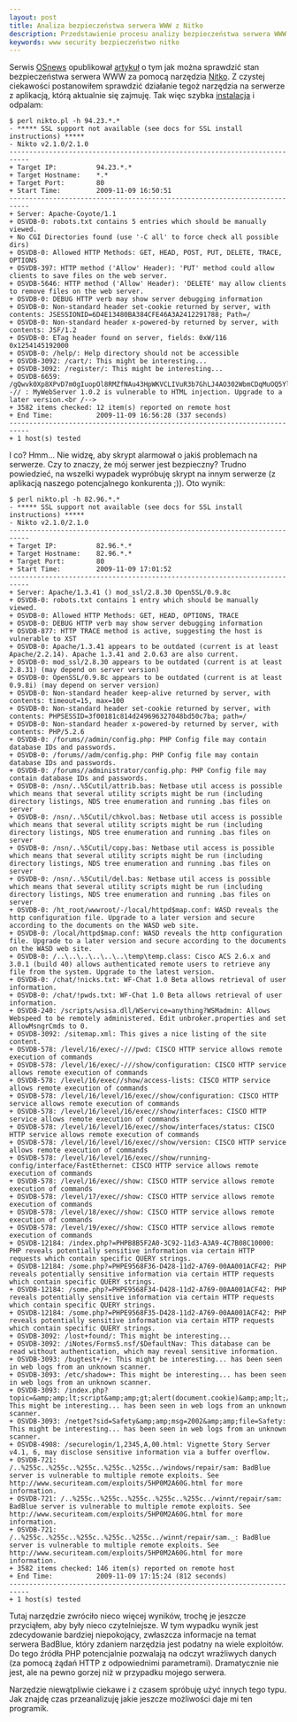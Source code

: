 ```yaml
---
layout: post
title: Analiza bezpieczeństwa serwera WWW z Nitko
description: Przedstawienie procesu analizy bezpieczeństwa serwera WWW z wykorzystaniem narzędzia Nitko
keywords: www security bezpieczeństwo nitko
---
```

Serwis [OSnews](http://osnews.pl/) opublikował [artykuł](http://osnews.pl/jak-sprawdzic-czy-twoj-serwer-www-jest-bezpieczny-pojawil-sie-nikto-2-1-0/) o tym jak można sprawdzić stan bezpieczeństwa serwera WWW za pomocą narzędzia [Nitko](https://cirt.net/nikto2). Z czystej ciekawości postanowiłem sprawdzić działanie tegoż narzędzia na serwerze z aplikacją, którą aktualnie się zajmuję. Tak więc szybka [instalacja](http://cirt.net/nikto2-docs/installation.html) i odpalam:

    $ perl nikto.pl -h 94.23.*.*
    - ***** SSL support not available (see docs for SSL install instructions) *****
    - Nikto v2.1.0/2.1.0
    ---------------------------------------------------------------------------
    + Target IP:          94.23.*.*
    + Target Hostname:    *.*
    + Target Port:        80
    + Start Time:         2009-11-09 16:50:51
    ---------------------------------------------------------------------------
    + Server: Apache-Coyote/1.1
    + OSVDB-0: robots.txt contains 5 entries which should be manually viewed.
    + No CGI Directories found (use '-C all' to force check all possible dirs)
    + OSVDB-0: Allowed HTTP Methods: GET, HEAD, POST, PUT, DELETE, TRACE, OPTIONS
    + OSVDB-397: HTTP method ('Allow' Header): 'PUT' method could allow clients to save files on the web server.
    + OSVDB-5646: HTTP method ('Allow' Header): 'DELETE' may allow clients to remove files on the web server.
    + OSVDB-0: DEBUG HTTP verb may show server debugging information
    + OSVDB-0: Non-standard header set-cookie returned by server, with contents: JSESSIONID=6D4E13480BA384CFE46A3A2412291788; Path=/
    + OSVDB-0: Non-standard header x-powered-by returned by server, with contents: JSF/1.2
    + OSVDB-0: ETag header found on server, fields: 0xW/116 0x1254145192000
    + OSVDB-0: /help/: Help directory should not be accessible
    + OSVDB-3092: /cart/: This might be interesting...
    + OSVDB-3092: /register/: This might be interesting...
    + OSVDB-6659: /gQwvk0Xp8XPvD7m0gIuopOl8RMZfNAu43HpWKVCLIVuR3b7GhLJ4AO302WbmCDqMuOQ5YlrU5LvPoxT016P2wHpGTQgLrEiPTkbvUhnj10iqQ6pcUSrBC38YX8EihpZFYkuncPogNCNOXJdpdw10k7KNs2FV3aBxHtHrZRdQPxWcAAVRAWudV113oSKyg0VI6IBO8Nm96coH0vyBNHVLOaiqSPg4ZqfDEFACED<!--// : MyWebServer 1.0.2 is vulnerable to HTML injection. Upgrade to a later version.<br /-->
    + 3582 items checked: 12 item(s) reported on remote host
    + End Time:           2009-11-09 16:56:28 (337 seconds)
    ---------------------------------------------------------------------------
    + 1 host(s) tested

I co? Hmm... Nie widzę, aby skrypt alarmował o jakiś problemach na serwerze. Czy to znaczy, że mój serwer jest bezpieczny? Trudno powiedzieć, na wszelki wypadek wypróbuję skrypt na innym serwerze (z aplikacją naszego potencjalnego konkurenta ;)). Oto wynik:

    $ perl nikto.pl -h 82.96.*.*
    - ***** SSL support not available (see docs for SSL install instructions) *****
    - Nikto v2.1.0/2.1.0
    ---------------------------------------------------------------------------
    + Target IP:          82.96.*.*
    + Target Hostname:    82.96.*.*
    + Target Port:        80
    + Start Time:         2009-11-09 17:01:52
    ---------------------------------------------------------------------------
    + Server: Apache/1.3.41 () mod_ssl/2.8.30 OpenSSL/0.9.8c
    + OSVDB-0: robots.txt contains 1 entry which should be manually viewed.
    + OSVDB-0: Allowed HTTP Methods: GET, HEAD, OPTIONS, TRACE
    + OSVDB-0: DEBUG HTTP verb may show server debugging information
    + OSVDB-877: HTTP TRACE method is active, suggesting the host is vulnerable to XST
    + OSVDB-0: Apache/1.3.41 appears to be outdated (current is at least Apache/2.2.14). Apache 1.3.41 and 2.0.63 are also current.
    + OSVDB-0: mod_ssl/2.8.30 appears to be outdated (current is at least 2.8.31) (may depend on server version)
    + OSVDB-0: OpenSSL/0.9.8c appears to be outdated (current is at least 0.9.8i) (may depend on server version)
    + OSVDB-0: Non-standard header keep-alive returned by server, with contents: timeout=15, max=100
    + OSVDB-0: Non-standard header set-cookie returned by server, with contents: PHPSESSID=3f00181c814d249696327048bd50c7ba; path=/
    + OSVDB-0: Non-standard header x-powered-by returned by server, with contents: PHP/5.2.6
    + OSVDB-0: /forums//admin/config.php: PHP Config file may contain database IDs and passwords.
    + OSVDB-0: /forums//adm/config.php: PHP Config file may contain database IDs and passwords.
    + OSVDB-0: /forums//administrator/config.php: PHP Config file may contain database IDs and passwords.
    + OSVDB-0: /nsn/..%5Cutil/attrib.bas: Netbase util access is possible which means that several utility scripts might be run (including directory listings, NDS tree enumeration and running .bas files on server
    + OSVDB-0: /nsn/..%5Cutil/chkvol.bas: Netbase util access is possible which means that several utility scripts might be run (including directory listings, NDS tree enumeration and running .bas files on server
    + OSVDB-0: /nsn/..%5Cutil/copy.bas: Netbase util access is possible which means that several utility scripts might be run (including directory listings, NDS tree enumeration and running .bas files on server
    + OSVDB-0: /nsn/..%5Cutil/del.bas: Netbase util access is possible which means that several utility scripts might be run (including directory listings, NDS tree enumeration and running .bas files on server
    + OSVDB-0: /ht_root/wwwroot/-/local/httpd$map.conf: WASD reveals the http configuration file. Upgrade to a later version and secure according to the documents on the WASD web site.
    + OSVDB-0: /local/httpd$map.conf: WASD reveals the http configuration file. Upgrade to a later version and secure according to the documents on the WASD web site.
    + OSVDB-0: /..\..\..\..\..\..\temp\temp.class: Cisco ACS 2.6.x and 3.0.1 (build 40) allows authenticated remote users to retrieve any file from the system. Upgrade to the latest version.
    + OSVDB-0: /chat/!nicks.txt: WF-Chat 1.0 Beta allows retrieval of user information.
    + OSVDB-0: /chat/!pwds.txt: WF-Chat 1.0 Beta allows retrieval of user information.
    + OSVDB-240: /scripts/wsisa.dll/WService=anything?WSMadmin: Allows Webspeed to be remotely administered. Edit unbroker.properties and set AllowMsngrCmds to 0.
    + OSVDB-3092: /sitemap.xml: This gives a nice listing of the site content.
    + OSVDB-578: /level/16/exec/-///pwd: CISCO HTTP service allows remote execution of commands
    + OSVDB-578: /level/16/exec/-///show/configuration: CISCO HTTP service allows remote execution of commands
    + OSVDB-578: /level/16/exec//show/access-lists: CISCO HTTP service allows remote execution of commands
    + OSVDB-578: /level/16/level/16/exec//show/configuration: CISCO HTTP service allows remote execution of commands
    + OSVDB-578: /level/16/level/16/exec//show/interfaces: CISCO HTTP service allows remote execution of commands
    + OSVDB-578: /level/16/level/16/exec//show/interfaces/status: CISCO HTTP service allows remote execution of commands
    + OSVDB-578: /level/16/level/16/exec//show/version: CISCO HTTP service allows remote execution of commands
    + OSVDB-578: /level/16/level/16/exec//show/running-config/interface/FastEthernet: CISCO HTTP service allows remote execution of commands
    + OSVDB-578: /level/16/exec//show: CISCO HTTP service allows remote execution of commands
    + OSVDB-578: /level/17/exec//show: CISCO HTTP service allows remote execution of commands
    + OSVDB-578: /level/18/exec//show: CISCO HTTP service allows remote execution of commands
    + OSVDB-578: /level/19/exec//show: CISCO HTTP service allows remote execution of commands
    + OSVDB-12184: /index.php?=PHPB8B5F2A0-3C92-11d3-A3A9-4C7B08C10000: PHP reveals potentially sensitive information via certain HTTP requests which contain specific QUERY strings.
    + OSVDB-12184: /some.php?=PHPE9568F36-D428-11d2-A769-00AA001ACF42: PHP reveals potentially sensitive information via certain HTTP requests which contain specific QUERY strings.
    + OSVDB-12184: /some.php?=PHPE9568F34-D428-11d2-A769-00AA001ACF42: PHP reveals potentially sensitive information via certain HTTP requests which contain specific QUERY strings.
    + OSVDB-12184: /some.php?=PHPE9568F35-D428-11d2-A769-00AA001ACF42: PHP reveals potentially sensitive information via certain HTTP requests which contain specific QUERY strings.
    + OSVDB-3092: /lost+found/: This might be interesting...
    + OSVDB-3092: /iNotes/Forms5.nsf/$DefaultNav: This database can be read without authentication, which may reveal sensitive information.
    + OSVDB-3093: /bugtest+/+: This might be interesting... has been seen in web logs from an unknown scanner.
    + OSVDB-3093: /etc/shadow+: This might be interesting... has been seen in web logs from an unknown scanner.
    + OSVDB-3093: /index.php?topic=&amp;amp;lt;script&amp;amp;gt;alert(document.cookie)&amp;amp;lt;/script&amp;amp;gt;%20: This might be interesting... has been seen in web logs from an unknown scanner.
    + OSVDB-3093: /netget?sid=Safety&amp;amp;msg=2002&amp;amp;file=Safety: This might be interesting... has been seen in web logs from an unknown scanner.
    + OSVDB-4908: /securelogin/1,2345,A,00.html: Vignette Story Server v4.1, 6, may disclose sensitive information via a buffer overflow.
    + OSVDB-721: /..%255c..%255c..%255c..%255c..%255c../windows/repair/sam: BadBlue server is vulnerable to multiple remote exploits. See http://www.securiteam.com/exploits/5HP0M2A60G.html for more information.
    + OSVDB-721: /..%255c..%255c..%255c..%255c..%255c../winnt/repair/sam: BadBlue server is vulnerable to multiple remote exploits. See http://www.securiteam.com/exploits/5HP0M2A60G.html for more information.
    + OSVDB-721: /..%255c..%255c..%255c..%255c..%255c../winnt/repair/sam._: BadBlue server is vulnerable to multiple remote exploits. See http://www.securiteam.com/exploits/5HP0M2A60G.html for more information.
    + 3582 items checked: 146 item(s) reported on remote host
    + End Time:           2009-11-09 17:15:24 (812 seconds)
    ---------------------------------------------------------------------------
    + 1 host(s) tested
    
Tutaj narzędzie zwróciło nieco więcej wyników, trochę je jeszcze przyciąłem, aby były nieco czytelniejsze. W tym wypadku wynik jest zdecydowanie bardziej niepokojący, zwłaszcza informacje na temat serwera BadBlue, który zdaniem narzędzia jest podatny na wiele exploitów. Do tego źródła PHP potencjalnie pozwalają na odczyt wrażliwych danych (za pomocą żądań HTTP z odpowiednimi parametrami). Dramatycznie nie jest, ale na pewno gorzej niż w przypadku mojego serwera.

Narzędzie niewątpliwie ciekawe i z czasem spróbuję użyć innych tego typu. Jak znajdę czas przeanalizuję jakie jeszcze możliwości daje mi ten programik.